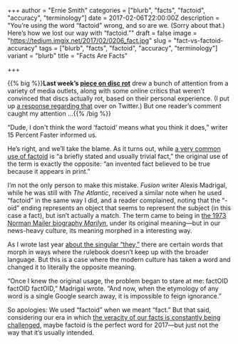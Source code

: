 +++
author = "Ernie Smith"
categories = ["blurb", "facts", "factoid", "accuracy", "terminology"]
date = 2017-02-06T22:00:00Z
description = "You’re using the word “factoid” wrong, and so are we. (Sorry about that.) Here’s how we lost our way with “factoid.”"
draft = false
image = "https://tedium.imgix.net/2017/02/0206_fact.jpg"
slug = "fact-vs-factoid-accuracy"
tags = ["blurb", "facts", "factoid", "accuracy", "terminology"]
variant = "blurb"
title = "Facts Are Facts"

+++

{{% big %}}**Last week’s [piece on disc rot](http://tedium.co/2017/02/02/disc-rot-phenomenon/)** drew a bunch of attention from a variety of media outlets, along with some online critics that weren’t convinced that discs actually rot, based on their personal experience. (I put up [a response regarding that](https://twitter.com/ShortFormErnie/status/827863967020306432) over on Twitter.) But one reader’s comment caught my attention …{{% /big %}}

“Dude, I don't think the word ‘factoid’ means what you think it does,” writer 15 Percent Faster informed us. 

He’s right, and we’ll take the blame. As it turns out, while [a very common use of factoid](https://www.merriam-webster.com/dictionary/factoid) is “a briefly stated and usually trivial fact,” the original use of the term is exactly the opposite: “an invented fact believed to be true because it appears in print.”

I’m not the only person to make this mistake. *Fusion* writer Alexis Madrigal, while he was still with *The Atlantic*, received a similar note when he used “factoid” in the same way I did, and a reader complained, noting that the “-oid” ending represents an object that seems to represent the subject (in this case a fact), but isn’t actually a match. The term came to being in [the 1973 Norman Mailer biography *Marilyn*](http://amzn.to/2jNaeqc), under its original meaning—but in our news-heavy culture, its meaning morphed in a interesting way.

As I wrote last year [about the singular “they,”](http://tedium.co/2016/08/04/singular-they-grammar-copy-editing/) there are certain words that morph in ways where the rulebook doesn’t keep up with the broader language. But this is a case where the modern culture has taken a word and changed it to literally the opposite meaning.

“Once I knew the original usage, the problem began to stare at me: factOID factOID factOID,” Madrigal wrote. “And now, when the etymology of any word is a single Google search away, it is impossible to feign ignorance.”

So apologies: We used “factoid” when we meant “fact.” But that said, considering our era in which [the veracity of our facts is constantly being challenged](http://tedium.co/2016/12/29/tedium-trends-2017/#thestateofourtediumin2017isbestdefinedbythefactwedontknowwhatfakenewslookslike), maybe factoid is the perfect word for 2017—but just not the way that it’s usually intended.
